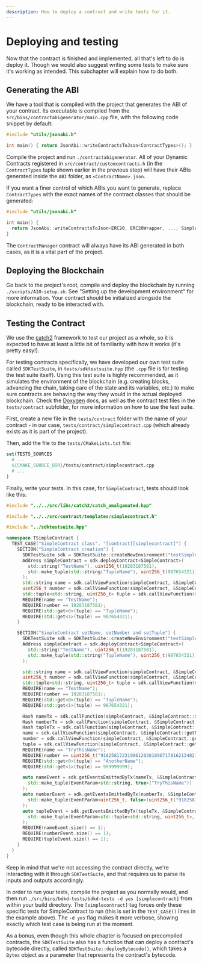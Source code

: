 ```yaml
---
description: How to deploy a contract and write tests for it.
---
```


# Deploying and testing

Now that the contract is finished and implemented, all that's left to do is deploy it. Though we would also suggest writing some tests to make sure it's working as intended. This subchapter will explain how to do both.

## Generating the ABI

We have a tool that is compiled with the project that generates the ABI of your contract. Its executable is compiled from the `src/bins/contractabigenerator/main.cpp` file, with the following code snippet by default:

```cpp
#include "utils/jsonabi.h"

int main() { return JsonAbi::writeContractsToJson<ContractTypes>(); }
```

Compile the project and run `./contractabigenerator`. All of your Dynamic Contracts registered in `src/contract/customcontracts.h` (in the `ContractTypes` tuple shown earlier in the previous step) will have their ABIs generated inside the `ABI` folder, as `<ContractName>.json`.

If you want a finer control of which ABIs you want to generate, replace `ContractTypes` with the exact names of the contract classes that should be generated:

```cpp
#include "utils/jsonabi.h"

int main() {
  return JsonAbi::writeContractsToJson<ERC20, ERC20Wrapper, ..., SimpleContract>();
}
```

The `ContractManager` contract will always have its ABI generated in both cases, as it is a vital part of the project.

## Deploying the Blockchain

Go back to the project's root, compile and deploy the blockchain by running `./scripts/AIO-setup.sh`. See "Setting up the development environment" for more information. Your contract should be initialized alongside the blockchain, ready to be interacted with.

## Testing the Contract

We use the [catch2](https://github.com/catchorg/Catch2) framework to test our project as a whole, so it is expected to have at least a little bit of familiarity with how it works (it's pretty easy!).

For testing contracts specifically, we have developed our own test suite called `SDKTestSuite`, in `tests/sdktestsuite.hpp` (the `.cpp` file is for testing the test suite itself). Using this test suite is highly recommended, as it simulates the environment of the blockchain (e.g. creating blocks, advancing the chain, taking care of the state and its variables, etc.) to make sure contracts are behaving the way they would in the actual deployed blockchain. Check the [Doxygen](https://doxygen.nl) docs, as well as the contract test files in the `tests/contract` subfolder, for more information on how to use the test suite.

First, create a new file in the `tests/contract` folder with the name of your contract - in our case, `tests/contract/simplecontract.cpp` (which already exists as it is part of the project).

Then, add the file to the `tests/CMakeLists.txt` file:

```cmake
set(TESTS_SOURCES
  # ...
  ${CMAKE_SOURCE_DIR}/tests/contract/simplecontract.cpp
  # ...
)
```

Finally, write your tests. In this case, for `SimpleContract`, tests should look like this:

```cpp
#include "../../src/libs/catch2/catch_amalgamated.hpp"

#include "../../src/contract/templates/simplecontract.h"

#include "../sdktestsuite.hpp"

namespace TSimpleContract {
  TEST_CASE("SimpleContract class", "[contract][simplecontract]") {
    SECTION("SimpleContract creation") {
      SDKTestSuite sdk = SDKTestSuite::createNewEnvironment("testSimpleContractCreation");
      Address simpleContract = sdk.deployContract<SimpleContract>(
        std::string("TestName"), uint256_t(19283187581),
        std::make_tuple(std::string("TupleName"), uint256_t(987654321))
      );
      std::string name = sdk.callViewFunction(simpleContract, &SimpleContract::getName);
      uint256_t number = sdk.callViewFunction(simpleContract, &SimpleContract::getNumber);
      std::tuple<std::string, uint256_t> tuple = sdk.callViewFunction(simpleContract, &SimpleContract::getTuple);
      REQUIRE(name == "TestName");
      REQUIRE(number == 19283187581);
      REQUIRE(std::get<0>(tuple) == "TupleName");
      REQUIRE(std::get<1>(tuple) == 987654321);
    }

    SECTION("SimpleContract setName, setNumber and setTuple") {
      SDKTestSuite sdk = SDKTestSuite::createNewEnvironment("testSimpleContractSetNameNumberAndTuple");
      Address simpleContract = sdk.deployContract<SimpleContract>(
        std::string("TestName"), uint256_t(19283187581),
        std::make_tuple(std::string("TupleName"), uint256_t(987654321))
      );

      std::string name = sdk.callViewFunction(simpleContract, &SimpleContract::getName);
      uint256_t number = sdk.callViewFunction(simpleContract, &SimpleContract::getNumber);
      std::tuple<std::string, uint256_t> tuple = sdk.callViewFunction(simpleContract, &SimpleContract::getTuple);
      REQUIRE(name == "TestName");
      REQUIRE(number == 19283187581);
      REQUIRE(std::get<0>(tuple) == "TupleName");
      REQUIRE(std::get<1>(tuple) == 987654321);

      Hash nameTx = sdk.callFunction(simpleContract, &SimpleContract::setName, std::string("TryThisName"));
      Hash numberTx = sdk.callFunction(simpleContract, &SimpleContract::setNumber, uint256_t("918258172319061203818967178162134821351"));
      Hash tupleTx = sdk.callFunction(simpleContract, &SimpleContract::setTuple, std::make_tuple(std::string("AnotherName"), uint256_t(999999999)));
      name = sdk.callViewFunction(simpleContract, &SimpleContract::getName);
      number = sdk.callViewFunction(simpleContract, &SimpleContract::getNumber);
      tuple = sdk.callViewFunction(simpleContract, &SimpleContract::getTuple);
      REQUIRE(name == "TryThisName");
      REQUIRE(number == uint256_t("918258172319061203818967178162134821351"));
      REQUIRE(std::get<0>(tuple) == "AnotherName");
      REQUIRE(std::get<1>(tuple) == 999999999);

      auto nameEvent = sdk.getEventsEmittedByTx(nameTx, &SimpleContract::nameChanged,
        std::make_tuple(EventParam<std::string, true>("TryThisName"))
      );
      auto numberEvent = sdk.getEventsEmittedByTx(numberTx, &SimpleContract::numberChanged,
        std::make_tuple(EventParam<uint256_t, false>(uint256_t("918258172319061203818967178162134821351")))
      );
      auto tupleEvent = sdk.getEventsEmittedByTx(tupleTx, &SimpleContract::tupleChanged,
        std::make_tuple(EventParam<std::tuple<std::string, uint256_t>, true>(std::make_tuple("AnotherName", uint256_t(999999999))))
      );
      REQUIRE(nameEvent.size() == 1);
      REQUIRE(numberEvent.size() == 1);
      REQUIRE(tupleEvent.size() == 1);
    }
  }
}
```

Keep in mind that we're not accessing the contract directly, we're interacting with it through `SDKTestSuite`, and that requires us to parse its inputs and outputs accordingly.

In order to run your tests, compile the project as you normally would, and then run `./src/bins/bdkd-tests/bdkd-tests -d yes [simplecontract]` from within your build directory. The `[simplecontract]` tag forces only these specific tests for SimpleContract to run (this is set in the `TEST_CASE()` lines in the example above). The `-d yes` flag makes it more verbose, showing exactly which test case is being run at the moment.

As a bonus, even though this whole chapter is focused on precompiled contracts, the `SDKTestSuite` also has a function that can deploy a contract's bytecode directly, called `SDKTestSuite::deployBytecode()`, which takes a `Bytes` object as a parameter that represents the contract's bytecode.
